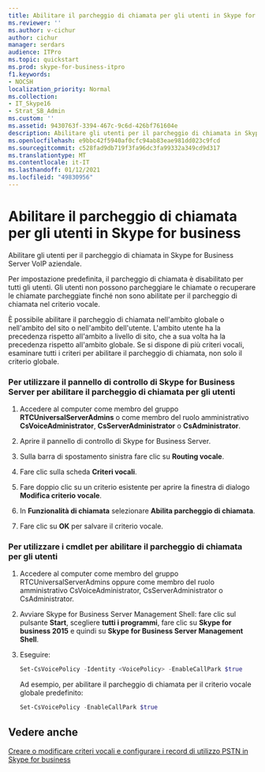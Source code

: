 ```yaml
---
title: Abilitare il parcheggio di chiamata per gli utenti in Skype for business
ms.reviewer: ''
ms.author: v-cichur
author: cichur
manager: serdars
audience: ITPro
ms.topic: quickstart
ms.prod: skype-for-business-itpro
f1.keywords:
- NOCSH
localization_priority: Normal
ms.collection:
- IT_Skype16
- Strat_SB_Admin
ms.custom: ''
ms.assetid: 9430763f-3394-467c-9c6d-426bf761604e
description: Abilitare gli utenti per il parcheggio di chiamata in Skype for Business Server VoIP aziendale.
ms.openlocfilehash: e9bbc42f5940af0cfc94ab83eae981dd023c9fcd
ms.sourcegitcommit: c528fad9db719f3fa96dc3fa99332a349cd9d317
ms.translationtype: MT
ms.contentlocale: it-IT
ms.lasthandoff: 01/12/2021
ms.locfileid: "49830956"
---
```

# <a name="enable-call-park-for-users-in-skype-for-business"></a>Abilitare il parcheggio di chiamata per gli utenti in Skype for business
 
Abilitare gli utenti per il parcheggio di chiamata in Skype for Business Server VoIP aziendale.
  
Per impostazione predefinita, il parcheggio di chiamata è disabilitato per tutti gli utenti. Gli utenti non possono parcheggiare le chiamate o recuperare le chiamate parcheggiate finché non sono abilitate per il parcheggio di chiamata nel criterio vocale.
  
È possibile abilitare il parcheggio di chiamata nell'ambito globale o nell'ambito del sito o nell'ambito dell'utente. L'ambito utente ha la precedenza rispetto all'ambito a livello di sito, che a sua volta ha la precedenza rispetto all'ambito globale. Se si dispone di più criteri vocali, esaminare tutti i criteri per abilitare il parcheggio di chiamata, non solo il criterio globale.
  
### <a name="to-use-skype-for-business-server-control-panel-to-enable-call-park-for-users"></a>Per utilizzare il pannello di controllo di Skype for Business Server per abilitare il parcheggio di chiamata per gli utenti

1. Accedere al computer come membro del gruppo **RTCUniversalServerAdmins** o come membro del ruolo amministrativo **CsVoiceAdministrator**, **CsServerAdministrator** o **CsAdministrator**.
    
2. Aprire il pannello di controllo di Skype for Business Server.
    
3. Sulla barra di spostamento sinistra fare clic su **Routing vocale**.
    
4. Fare clic sulla scheda **Criteri vocali**.
    
5. Fare doppio clic su un criterio esistente per aprire la finestra di dialogo **Modifica criterio vocale**.
    
6. In **Funzionalità di chiamata** selezionare **Abilita parcheggio di chiamata**.
    
7. Fare clic su **OK** per salvare il criterio vocale.
    
### <a name="to-use-cmdlets-to-enable-call-park-for-users"></a>Per utilizzare i cmdlet per abilitare il parcheggio di chiamata per gli utenti

1. Accedere al computer come membro del gruppo RTCUniversalServerAdmins oppure come membro del ruolo amministrativo CsVoiceAdministrator, CsServerAdministrator o CsAdministrator.
    
2. Avviare Skype for Business Server Management Shell: fare clic sul pulsante **Start**, scegliere **tutti i programmi**, fare clic su **Skype for business 2015** e quindi su **Skype for Business Server Management Shell**.
    
3. Eseguire: 
    
   ```powershell
   Set-CsVoicePolicy -Identity <VoicePolicy> -EnableCallPark $true
   ```

    Ad esempio, per abilitare il parcheggio di chiamata per il criterio vocale globale predefinito:
    
   ```powershell
   Set-CsVoicePolicy -EnableCallPark $true
   ```

## <a name="see-also"></a>Vedere anche



[Creare o modificare criteri vocali e configurare i record di utilizzo PSTN in Skype for business](voice-policy-and-pstn-usage-records.md)

